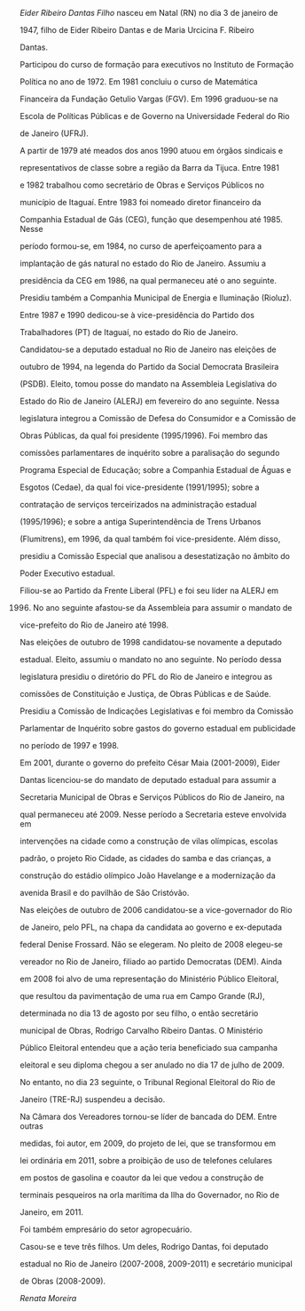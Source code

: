 

*Eider Ribeiro Dantas Filho* nasceu em Natal (RN) no dia 3 de janeiro de

1947, filho de Eider Ribeiro Dantas e de Maria Urcicina F. Ribeiro

Dantas.



Participou do curso de formação para executivos no Instituto de Formação

Política no ano de 1972. Em 1981 concluiu o curso de Matemática

Financeira da Fundação Getulio Vargas (FGV). Em 1996 graduou-se na

Escola de Políticas Públicas e de Governo na Universidade Federal do Rio

de Janeiro (UFRJ).



A partir de 1979 até meados dos anos 1990 atuou em órgãos sindicais e

representativos de classe sobre a região da Barra da Tijuca. Entre 1981

e 1982 trabalhou como secretário de Obras e Serviços Públicos no

município de Itaguaí. Entre 1983 foi nomeado diretor financeiro da

Companhia Estadual de Gás (CEG), função que desempenhou até 1985. Nesse

período formou-se, em 1984, no curso de aperfeiçoamento para a

implantação de gás natural no estado do Rio de Janeiro. Assumiu a

presidência da CEG em 1986, na qual permaneceu até o ano seguinte.

Presidiu também a Companhia Municipal de Energia e Iluminação (Rioluz).

Entre 1987 e 1990 dedicou-se à vice-presidência do Partido dos

Trabalhadores (PT) de Itaguaí, no estado do Rio de Janeiro.



Candidatou-se a deputado estadual no Rio de Janeiro nas eleições de

outubro de 1994, na legenda do Partido da Social Democrata Brasileira

(PSDB). Eleito, tomou posse do mandato na Assembleia Legislativa do

Estado do Rio de Janeiro (ALERJ) em fevereiro do ano seguinte. Nessa

legislatura integrou a Comissão de Defesa do Consumidor e a Comissão de

Obras Públicas, da qual foi presidente (1995/1996). Foi membro das

comissões parlamentares de inquérito sobre a paralisação do segundo

Programa Especial de Educação; sobre a Companhia Estadual de Águas e

Esgotos (Cedae), da qual foi vice-presidente (1991/1995); sobre a

contratação de serviços terceirizados na administração estadual

(1995/1996); e sobre a antiga Superintendência de Trens Urbanos

(Flumitrens), em 1996, da qual também foi vice-presidente. Além disso,

presidiu a Comissão Especial que analisou a desestatização no âmbito do

Poder Executivo estadual.



Filiou-se ao Partido da Frente Liberal (PFL) e foi seu líder na ALERJ em

1996. No ano seguinte afastou-se da Assembleia para assumir o mandato de

vice-prefeito do Rio de Janeiro até 1998.



Nas eleições de outubro de 1998 candidatou-se novamente a deputado

estadual. Eleito, assumiu o mandato no ano seguinte. No período dessa

legislatura presidiu o diretório do PFL do Rio de Janeiro e integrou as

comissões de Constituição e Justiça, de Obras Públicas e de Saúde.

Presidiu a Comissão de Indicações Legislativas e foi membro da Comissão

Parlamentar de Inquérito sobre gastos do governo estadual em publicidade

no período de 1997 e 1998.



Em 2001, durante o governo do prefeito César Maia (2001-2009), Eider

Dantas licenciou-se do mandato de deputado estadual para assumir a

Secretaria Municipal de Obras e Serviços Públicos do Rio de Janeiro, na

qual permaneceu até 2009. Nesse período a Secretaria esteve envolvida em

intervenções na cidade como a construção de vilas olímpicas, escolas

padrão, o projeto Rio Cidade, as cidades do samba e das crianças, a

construção do estádio olímpico João Havelange e a modernização da

avenida Brasil e do pavilhão de São Cristóvão.



Nas eleições de outubro de 2006 candidatou-se a vice-governador do Rio

de Janeiro, pelo PFL, na chapa da candidata ao governo e ex-deputada

federal Denise Frossard. Não se elegeram. No pleito de 2008 elegeu-se

vereador no Rio de Janeiro, filiado ao partido Democratas (DEM). Ainda

em 2008 foi alvo de uma representação do Ministério Público Eleitoral,

que resultou da pavimentação de uma rua em Campo Grande (RJ),

determinada no dia 13 de agosto por seu filho, o então secretário

municipal de Obras, Rodrigo Carvalho Ribeiro Dantas. O Ministério

Público Eleitoral entendeu que a ação teria beneficiado sua campanha

eleitoral e seu diploma chegou a ser anulado no dia 17 de julho de 2009.

No entanto, no dia 23 seguinte, o Tribunal Regional Eleitoral do Rio de

Janeiro (TRE-RJ) suspendeu a decisão.



Na Câmara dos Vereadores tornou-se líder de bancada do DEM. Entre outras

medidas, foi autor, em 2009, do projeto de lei, que se transformou em

lei ordinária em 2011, sobre a proibição de uso de telefones celulares

em postos de gasolina e coautor da lei que vedou a construção de

terminais pesqueiros na orla marítima da Ilha do Governador, no Rio de

Janeiro, em 2011.



Foi também empresário do setor agropecuário.



Casou-se e teve três filhos. Um deles, Rodrigo Dantas, foi deputado

estadual no Rio de Janeiro (2007-2008, 2009-2011) e secretário municipal

de Obras (2008-2009).



*Renata Moreira*



